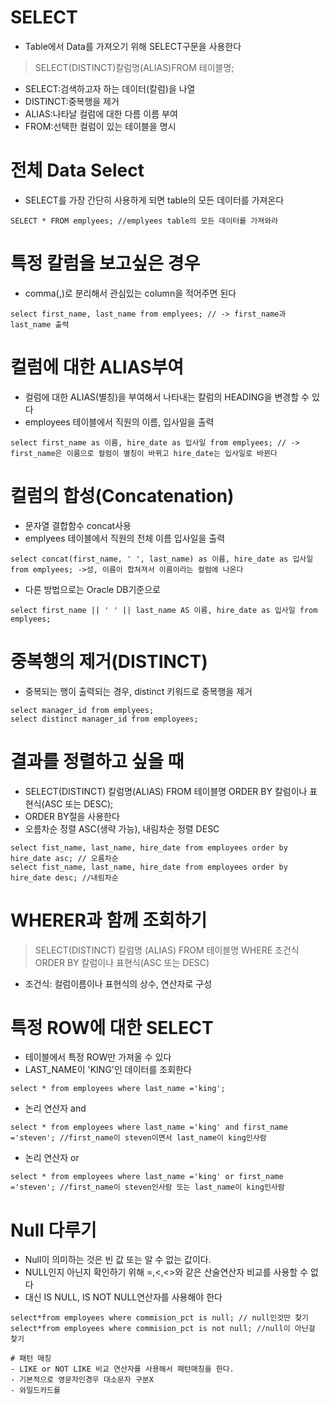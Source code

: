 # SELECT
- Table에서 Data를 가져오기 위해 SELECT구문을 사용한다
> SELECT(DISTINCT)칼럼명(ALIAS)FROM 테이블명;
- SELECT:검색하고자 하는 데이터(칼럼)을 나열
- DISTINCT:중복행을 제거
- ALIAS:나타날 컬럼에 대한 다름 이름 부여
- FROM:선택한 컬럼이 있는 테이블을 명시

# 전체 Data Select
- SELECT를 가장 간단히 사용하게 되면 table의 모든 데이터를 가져온다
```
SELECT * FROM emplyees; //emplyees table의 모든 데이터를 가져와라
```

# 특정 칼럼을 보고싶은 경우
- comma(,)로 분리해서 관심있는 column을 적어주면 된다
```
select first_name, last_name from emplyees; // -> first_name과 last_name 출력
```

# 컬럼에 대한 ALIAS부여
- 컬럼에 대한 ALIAS(별칭)을 부여해서 나타내는 칼럼의 HEADING을 변경할 수 있다
- employees 테이블에서 직원의 이름, 입사일을 출력
```
select first_name as 이름, hire_date as 입사일 from emplyees; // -> first_name은 이름으로 컬럼이 별칭이 바뀌고 hire_date는 입사일로 바뀐다
```

# 컬럼의 합성(Concatenation)
- 문자열 결합함수 concat사용
- emplyees 테이블에서 직원의 전체 이름 입사일을 출력
```
select concat(first_name, ' ', last_name) as 이름, hire_date as 입사일 from emplyees; ->성, 이름이 합쳐져서 이름이라는 컬럼에 나온다
```
- 다른 방법으로는 Oracle DB기준으로
```
select first_name || ' ' || last_name AS 이름, hire_date as 입사일 from emplyees;
```

# 중복행의 제거(DISTINCT)
- 중복되는 행이 출력되는 경우, distinct 키워드로 중복행을 제거
```
select manager_id from emplyees;
select distinct manager_id from employees;
```

# 결과를 정렬하고 싶을 때
- SELECT(DISTINCT) 칼럼명(ALIAS) FROM 테이블명 ORDER BY 칼럼이나 표현식(ASC 또는 DESC);
- ORDER BY절을 사용한다
- 오름차순 정렬 ASC(생략 가능), 내림차순 정렬 DESC
```
select fist_name, last_name, hire_date from employees order by hire_date asc; // 오름차순
select fist_name, last_name, hire_date from employees order by hire_date desc; //내림차순
```

# WHERER과 함께 조회하기
> SELECT(DISTINCT) 칼럼명 (ALIAS)
> FROM 테이블명
> WHERE 조건식
> ORDER BY 칼럼이나 표현식(ASC 또는 DESC)
- 조건식: 컬럼이름이나 표현식의 상수, 연산자로 구성

# 특정 ROW에 대한 SELECT
- 테이블에서 특정 ROW만 가져올 수 있다
- LAST_NAME이 'KING'인 데이터를 조회한다
```
select * from employees where last_name ='king';
```
- 논리 연산자 and
```
select * from employees where last_name ='king' and first_name ='steven'; //first_name이 steven이면서 last_name이 king인사람
```
- 논리 연산자 or
```
select * from employees where last_name ='king' or first_name ='steven'; //first_name이 steven인사람 또는 last_name이 king인사람
```

# Null 다루기
- Null이 의미하는 것은 빈 값 또는 알 수 없는 값이다.
- NULL인지 아닌지 확인하기 위해 =,<,<>와 같은 산술연산자 비교를 사용할 수 없다
- 대신 IS NULL, IS NOT NULL연산자를 사용해야 한다
```
select*from employees where commision_pct is null; // null인것만 찾기
select*from employees where commision_pct is not null; //null이 아닌걸 찾기

# 패턴 매칭
- LIKE or NOT LIKE 비교 연산자를 사용해서 패턴매칭을 한다.
- 기본적으로 영문자인경우 대소문자 구분X
- 와일드카드를 
```
